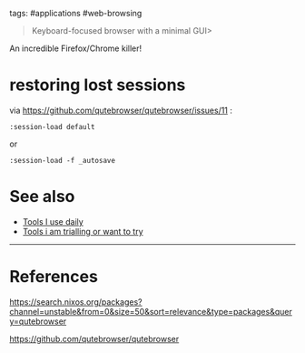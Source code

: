 tags: #applications #web-browsing

> Keyboard-focused browser with a minimal GUI> 
 
An incredible Firefox/Chrome killer!

# restoring lost sessions

via https://github.com/qutebrowser/qutebrowser/issues/11 :

	:session-load default

or

	:session-load -f _autosave

# See also

- [Tools I use daily](Tools%20I%20use%20daily.md)
- [Tools i am trialling or want to try](Tools%20i%20am%20trialling%20or%20want%20to%20try.md)

---
# References

https://search.nixos.org/packages?channel=unstable&from=0&size=50&sort=relevance&type=packages&query=qutebrowser

https://github.com/qutebrowser/qutebrowser